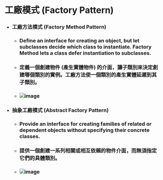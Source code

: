 工廠模式 (Factory Pattern)
=====
* ### 工廠方法模式 (Factory Method Pattern)
    * ### Define an interface for creating an object, but let subclasses decide which class to instantiate. Factory Method lets a class defer instantiation to subclasses.
    * ### 定義一個創建物件 (產生實體物件) 的介面，讓子類別來決定創建哪個類別的實例。工廠方法使一個類別的產生實體延遲到其子類別。
    * ### ![image](https://gitlab.com/ChiangWei/main/-/raw/master/DesignPatterns%20(Python)/%E5%B7%A5%E5%BB%A0%E6%A8%A1%E5%BC%8F%20(Factory%20Pattern)/%E5%B7%A5%E5%BB%A0%E6%96%B9%E6%B3%95%E6%A8%A1%E5%BC%8F%E7%9A%84%E9%A1%9E%E5%88%A5%E5%9C%96.jpg)
* ### 抽象工廠模式 (Abstract Factory Pattern)
    * ### Provide an interface for creating families of related or dependent objects without specifying their concrete classes.
    * ### 提供一個創建一系列相關或相互依賴的物件介面，而無須指定它們的具體類別。
    * ### ![image](https://gitlab.com/ChiangWei/main/-/raw/master/DesignPatterns%20(Python)/%E5%B7%A5%E5%BB%A0%E6%A8%A1%E5%BC%8F%20(Factory%20Pattern)/%E6%8A%BD%E8%B1%A1%E5%B7%A5%E5%BB%A0%E6%A8%A1%E5%BC%8F%E7%9A%84%E9%A1%9E%E5%88%A5%E5%9C%96.jpg)
